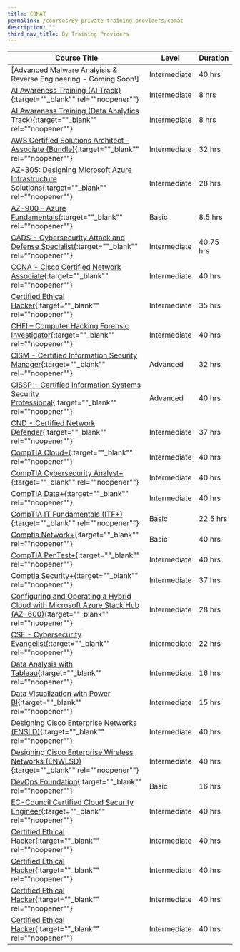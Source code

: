 ```yaml
---
title: COMAT
permalink: /courses/By-private-training-providers/comat
description: ""
third_nav_title: By Training Providers
---
```

|Course Title  | Level | Duration |
| - | - | - | 
|[Advanced Malware Analyisis & Reverse Engineering - Coming Soon!]|Intermediate|40 hrs |
|[AI Awareness Training (AI Track)](https://www.comat.com.sg/classroom-learning/training/ai/ai-awareness-training-ai-track/){:target=""_blank"" rel=""noopener""} |Intermediate|8 hrs |
|[AI Awareness Training (Data Analytics Track)](https://www.comat.com.sg/classroom-learning/training/ai/ai-awareness-training-data-analytics-track/){:target=""_blank"" rel=""noopener""} |Intermediate|8 hrs |
|[AWS Certified Solutions Architect – Associate (Bundle)](https://www.comat.com.sg/classroom-learning/training/cloud/aws-certified-solutions-architect-associate-bundle/){:target=""_blank"" rel=""noopener""} |Intermediate|32 hrs |
|[AZ-305: Designing Microsoft Azure Infrastructure Solutions](https://www.comat.com.sg/classroom-learning/training/cloud/az-305-designing-microsoft-azure-infrastructure-solutions/){:target=""_blank"" rel=""noopener""} |Intermediate|28 hrs |
|[AZ-900 – Azure Fundamentals](https://www.comat.com.sg/classroom-learning/training/cloud/az-900-azure-fundamentals/){:target=""_blank"" rel=""noopener""} |Basic|8.5 hrs |
|[CADS - Cybersecurity Attack and Defense Specialist](https://www.comat.com.sg/classroom-learning/training/cyber-security/cads-cybersecurity-attack-and-defense-specialist/){:target=""_blank"" rel=""noopener""} |Intermediate|40.75 hrs |
|[CCNA - Cisco Certified Network Associate](https://www.comat.com.sg/classroom-learning/training/networking/ccna-cisco-certified-network-associate/){:target=""_blank"" rel=""noopener""} |Intermediate|40 hrs |
|[Certified Ethical Hacker](https://www.comat.com.sg/classroom-learning/training/cyber-security/ceh-certified-ethical-hacker/){:target=""_blank"" rel=""noopener""} |Intermediate|35 hrs |
|[CHFI – Computer Hacking Forensic Investigator](https://www.comat.com.sg/classroom-learning/training/cyber-security/chfi-computer-hacking-forensic-investigator/){:target=""_blank"" rel=""noopener""} |Intermediate|40 hrs |
|[CISM - Certified Information Security Manager](https://www.comat.com.sg/classroom-learning/training/cyber-security/cism-certified-information-security-manager/){:target=""_blank"" rel=""noopener""} |Advanced|32 hrs |
|[CISSP - Certified Information Systems Security Professional](https://www.comat.com.sg/classroom-learning/training/cyber-security/cissp-certified-information-systems-security-professional/){:target=""_blank"" rel=""noopener""} |Advanced|40 hrs |
|[CND - Certified Network Defender](https://www.comat.com.sg/classroom-learning/training/cyber-security/cnd-certified-network-defender/){:target=""_blank"" rel=""noopener""} |Intermediate|37 hrs |
|[CompTIA Cloud+](https://www.comat.com.sg/classroom-learning/training/cloud/comptia-cloud/){:target=""_blank"" rel=""noopener""} |Intermediate|40 hrs |
|[CompTIA Cybersecurity Analyst+](https://www.comat.com.sg/classroom-learning/training/cyber-security/comptia-cybersecurity-analyst-cysa/){:target=""_blank"" rel=""noopener""} |Intermediate|40 hrs |
|[CompTIA Data+](https://www.comat.com.sg/classroom-learning/training/data-science/comptia-data/){:target=""_blank"" rel=""noopener""} |Intermediate|40 hrs |
|[CompTIA IT Fundamentals (ITF+)](https://www.comat.com.sg/classroom-learning/training/networking/comptia-it-fundamentals-itf/){:target=""_blank"" rel=""noopener""} |Basic|22.5 hrs |
|[Comptia Network+](https://www.comat.com.sg/classroom-learning/training/networking/comptia-network/){:target=""_blank"" rel=""noopener""} |Basic|40 hrs |
|[CompTIA PenTest+](https://www.comat.com.sg/classroom-learning/training/cyber-security/comptia-pentest/){:target=""_blank"" rel=""noopener""} |Intermediate|40 hrs |
|[Comptia Security+](https://www.comat.com.sg/classroom-learning/training/cyber-security/comptia-security/){:target=""_blank"" rel=""noopener""} |Intermediate|37 hrs |
|[Configuring and Operating a Hybrid Cloud with Microsoft Azure Stack Hub (AZ-600)](https://www.comat.com.sg/classroom-learning/training/cloud/configuring-and-operating-a-hybrid-cloud-with-microsoft-azure-stack-hub-az-600/){:target=""_blank"" rel=""noopener""} |Intermediate|28 hrs |
|[CSE - Cybersecurity Evangelist](https://www.comat.com.sg/classroom-learning/training/cyber-security/cse-cybersecurity-evangelist/){:target=""_blank"" rel=""noopener""} |Intermediate|22 hrs |
|[Data Analysis with Tableau](https://www.comat.com.sg/classroom-learning/training/data-science/data-analysis-with-tableau/){:target=""_blank"" rel=""noopener""} |Intermediate|16 hrs |
|[Data Visualization with Power BI](https://www.comat.com.sg/classroom-learning/training/data-science/data-visualization-with-power-bi/){:target=""_blank"" rel=""noopener""} |Intermediate|15 hrs |
|[Designing Cisco Enterprise Networks (ENSLD)](https://www.comat.com.sg/classroom-learning/training/networking/designing-cisco-enterprise-networks/){:target=""_blank"" rel=""noopener""} |Intermediate|40 hrs |
|[Designing Cisco Enterprise Wireless Networks (ENWLSD)](https://www.comat.com.sg/classroom-learning/training/networking/designing-cisco-enterprise-wireless-networks/){:target=""_blank"" rel=""noopener""} |Intermediate|40 hrs |
|[DevOps Foundation](https://www.comat.com.sg/classroom-learning/training/devops/devops-foundation/){:target=""_blank"" rel=""noopener""} |Basic|16 hrs |
|[EC-Council Certified Cloud Security Engineer](https://www.comat.com.sg/classroom-learning/training/cyber-security/ec-council-certified-cloud-security-engineer/){:target=""_blank"" rel=""noopener""} |Intermediate|40 hrs |
|[Certified Ethical Hacker](https://iclass.eccouncil.org/our-courses/certified-ethical-hacker-ceh/){:target=""_blank"" rel=""noopener""} |Intermediate|40 hrs |
|[Certified Ethical Hacker](https://iclass.eccouncil.org/our-courses/certified-ethical-hacker-ceh/){:target=""_blank"" rel=""noopener""} |Intermediate|40 hrs |
|[Certified Ethical Hacker](https://iclass.eccouncil.org/our-courses/certified-ethical-hacker-ceh/){:target=""_blank"" rel=""noopener""} |Intermediate|40 hrs |
|[Certified Ethical Hacker](https://iclass.eccouncil.org/our-courses/certified-ethical-hacker-ceh/){:target=""_blank"" rel=""noopener""} |Intermediate|40 hrs |